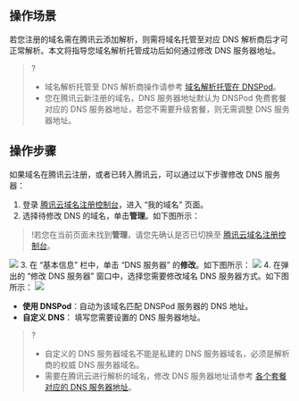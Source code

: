 ## 操作场景
若您注册的域名需在腾讯云添加解析，则需将域名托管至对应 DNS 解析商后才可正常解析。本文将指导您域名解析托管成功后如何通过修改 DNS 服务器地址。

>? 
>- 域名解析托管至 DNS 解析商操作请参考 [域名解析托管在 DNSPod](https://docs.dnspod.cn/dns/60b99ba0e90008112f815bde/)。
>- 您在腾讯云新注册的域名，DNS 服务器地址默认为 DNSPod 免费套餐对应的 DNS 服务器地址，若您不需要升级套餐，则无需调整 DNS 服务器地址。

## 操作步骤
如果域名在腾讯云注册，或者已转入腾讯云，可以通过以下步骤修改 DNS 服务器：
1. 登录 [腾讯云域名注册控制台](https://console.cloud.tencent.com/domain/)，进入 “我的域名” 页面。
2. 选择待修改 DNS 的域名，单击**管理**。如下图所示：
>!若您在当前页面未找到**管理**，请您先确认是否已切换至 [腾讯云域名注册控制台](https://console.cloud.tencent.com/domain/)。
>
![](https://main.qcloudimg.com/raw/4d4176b985b22d48860279a72ef53222.png)
3. 在 “基本信息” 栏中，单击 “DNS 服务器” 的**修改**。如下图所示：
![](https://main.qcloudimg.com/raw/f21df33c228720705e1a0cfb0cae9fc6.png)
4. 在弹出的 “修改 DNS 服务器” 窗口中，选择您需要修改域名 DNS 服务器方式。如下图所示：
![](https://main.qcloudimg.com/raw/3395c68a22bb248fd5275bb96ad0f299.png)
 - **使用 DNSPod**：自动为该域名匹配 DNSPod 服务器的 DNS 地址。
 - **自定义 DNS**： 填写您需要设置的 DNS 服务器地址。
>? 
>- 自定义的 DNS 服务器域名不能是私建的 DNS 服务器域名，必须是解析商的权威 DNS 服务器域名。
>- 需要在腾讯云进行解析的域名，修改 DNS 服务器地址请参考 [各个套餐对应的 DNS 服务器地址](https://cloud.tencent.com/document/product/302/9070)。
